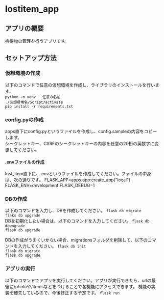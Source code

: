# lostitem_app
## アプリの概要
拾得物の管理を行うアプリです。

## セットアップ方法
### 仮想環境の作成
以下のコマンドで任意の仮想環境を作成し、ライブラリのインストールを行います。  
`python -m venv   任意の名前`  
`./仮想環境名/Script/activate`  
`pip install -r requirements.txt`

### config.pyの作成
apps直下にconfig.pyというファイルを作成し、config.sampleの内容をコピーします。  
シークレットキー、CSRFのシークレットキーの内容を任意の20桁の英数字に変更してください。

#### .envファイルの作成
lost_item直下に、.envというファイルを作成してください。ファイルの中身は、次の通りです。
    FLASK_APP=apps.app:create_app("local")
    FLASK_ENV=development
    FLASK_DEBUG=1


### DBの作成
以下のコマンドを入力し、DBを作成してください。
`flask db migrate`    
`flaks db upgrade`  
DBを初期化したい場合は、以下のコマンドを入力してください。
`flask db downgrade`  
`flask db upgrade`  

DBの作成がうまくいかない場合、migrationsフォルダを削除して、以下のコマンドを入力してください。
`flask db init`  
`flask db migrate`  
`flask db upgrade`  

### アプリの実行
以下のコマンドでアプリを実行してください。アプリが実行できたら、urlの最後に/photoや/itemsなどをつけることで各機能にアクセスできます。
機能の実装を優先しているので、今後修正する予定です。
`flask run`
